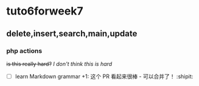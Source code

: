 # tuto6forweek7
## delete,insert,search,main,update 
### php actions
~~is this really hard?~~
*I don't think this is hard*
- [ ] learn Markdown grammar
+1: 这个 PR 看起来很棒 - 可以合并了！ :shipit:
